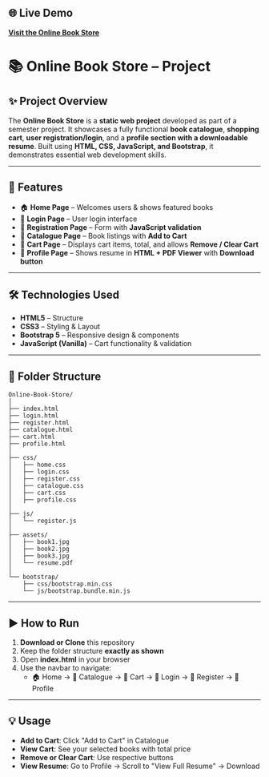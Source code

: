 
## 🌐 Live Demo  
[**Visit the Online Book Store**](https://onlinebookst.netlify.app/)



# 📚 **Online Book Store – Project**

## **✨ Project Overview**
The **Online Book Store** is a **static web project** developed as part of a semester project. It showcases a fully functional **book catalogue**, **shopping cart**, **user registration/login**, and a **profile section with a downloadable resume**. Built using **HTML, CSS, JavaScript, and Bootstrap**, it demonstrates essential web development skills.

---

## **🚀 Features**
- 🏠 **Home Page** – Welcomes users & shows featured books  
- 🔑 **Login Page** – User login interface  
- 📝 **Registration Page** – Form with **JavaScript validation**  
- 📖 **Catalogue Page** – Book listings with **Add to Cart**  
- 🛒 **Cart Page** – Displays cart items, total, and allows **Remove / Clear Cart**  
- 👤 **Profile Page** – Shows resume in **HTML + PDF Viewer** with **Download button**  

---

## **🛠️ Technologies Used**
- **HTML5** – Structure  
- **CSS3** – Styling & Layout  
- **Bootstrap 5** – Responsive design & components  
- **JavaScript (Vanilla)** – Cart functionality & validation  

---

## **📂 Folder Structure**
```
Online-Book-Store/
│
├── index.html
├── login.html
├── register.html
├── catalogue.html
├── cart.html
├── profile.html
│
├── css/
│   ├── home.css
│   ├── login.css
│   ├── register.css
│   ├── catalogue.css
│   ├── cart.css
│   ├── profile.css
│
├── js/
│   └── register.js
│
├── assets/
│   ├── book1.jpg
│   ├── book2.jpg
│   ├── book3.jpg
│   └── resume.pdf
│
└── bootstrap/
    ├── css/bootstrap.min.css
    └── js/bootstrap.bundle.min.js
```

---

## **▶️ How to Run**
1. **Download or Clone** this repository  
2. Keep the folder structure **exactly as shown**  
3. Open **index.html** in your browser  
4. Use the navbar to navigate:
   - 🏠 Home → 📖 Catalogue → 🛒 Cart → 🔑 Login → 📝 Register → 👤 Profile  

---

## **💡 Usage**
- **Add to Cart**: Click "Add to Cart" in Catalogue  
- **View Cart**: See your selected books with total price  
- **Remove or Clear Cart**: Use respective buttons  
- **View Resume**: Go to Profile → Scroll to "View Full Resume" → Download  


